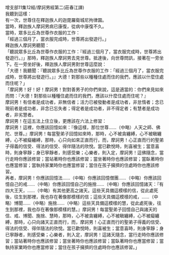增支部11集12經/摩訶男經第二(莊春江譯)  
我聽到這樣：  
有一次，世尊住在釋迦族人的迦毘羅衛城尼拘律園。  
當時，釋迦族人摩訶男病已康復，從病中康復不久。  
當時，眾多比丘為世尊作衣服的工作：  
「經過三個月了，當衣服完成時，世尊將出發遊行。」  
釋迦族人摩訶男聽聞：  
「聽說眾多比丘為世尊作衣服的工作：『經過三個月了，當衣服完成時，世尊將出發遊行。』」那時，釋迦族人摩訶男去見世尊。抵達後，向世尊問訊，接著在一旁坐下。在一旁坐好後，釋迦族人摩訶男對世尊這麼說：  
「大德！我聽聞：『聽說眾多比丘為世尊作衣服的工作：「經過三個月了，當衣服完成時，世尊將出發遊行。」』大德！對那些以種種住處而住的我們，應該以什麼住處而住呢？」  
「摩訶男！好！好！摩訶男！對對善男子的你們來說，這是適當的：你們來見如來而問：『大德！對那些以種種住處而住的我們，應該以什麼住處而住呢？』  
摩訶男！有信者是成功者，非無信者；活力已被發動者是成功者，非怠惰者；念已現前者是成功者，非念已忘失者；得定者是成功者，非不得定者；有慧者是成功者，非劣慧者。  
摩訶男！在這五法上住立後，更應該在六法上修習：  
摩訶男！這裡，你應該回憶如來：『像這樣，那位世尊……（中略）人天之師、佛陀、世尊。』摩訶男！每當聖弟子回憶如來時，那時，心不被貪纏縛，心不被瞋纏縛，心不被癡纏縛，那時，心只向如來正直而行，而，摩訶男！心正直而行的聖弟子得義的信受、得法的信受、得伴隨法的欣悅。當已歡悅時，則喜被生；當意喜時，則身寧靜；身已寧靜者，則感受樂；心樂者，則入定，摩訶男！這佛隨念，當行走時你應該修習；當站著時你也應該修習；當坐著時你也應該修習；當臥著時你也應當修習；當執持家業時你也應當修習；當住在孩子擁擠的住處時你也應該修習。  
再者，摩訶男！你應該回憶法……（中略）你應該回憶僧團……（中略）你應該回憶自己的戒……（中略）你應該回憶自己的施捨……（中略）你應該回憶諸天：『有四大王天，……（中略）有其他更高之諸天。這些天具備這模樣的信，從此處死後，往生到那裡，我也存在著像那模樣的信；這些天具備這模樣的戒，……（中略）博聞……（中略）施捨……（中略）這些天具備這模樣的慧，從此處死後，往生到那裡，我也存在著像那模樣的慧。』摩訶男！每當聖弟子回憶自己與諸天的信、戒、博聞、施捨、慧時，那時，心不被貪纏縛，心不被瞋纏縛，心不被癡纏縛，那時，心只向諸天正直而行，而，摩訶男！心正直而行的聖弟子得義的信受、得法的信受、得伴隨法的欣悅。當已歡悅時，則喜被生；當意喜時，則身寧靜；身已寧靜者，則感受樂；心樂者，則入定，摩訶男！這諸天隨念，當行走時你應該修習；當站著時你也應該修習；當坐著時你也應該修習；當臥著時你也應當修習；當執持家業時你也應當修習；當住在孩子擁擠的住處時你也應該修習。」  
  
  
